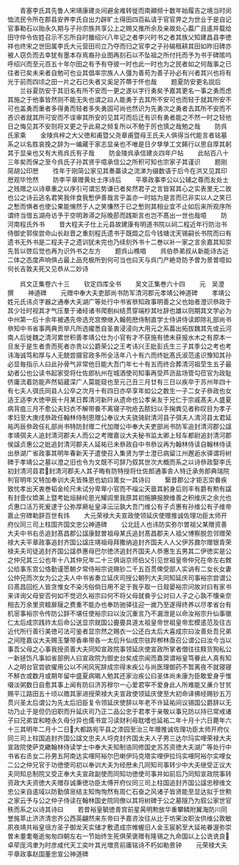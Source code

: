 <!-- { "loadSidebar": true } -->
　　青塞李氏其先鲁人宋靖康建炎间避金难转徙而南顚频十数年始履吉之境当时闵恤流民令所在郡县安养李氏自出力辟旷土得田四百畆请于官官畀之为世业于是自记官事勒石以贻永久期与子孙宗族共享公上之赐又推所余及亲故处心葢广且逺并载给田守倅令佐姓召示不忘所自时雒绍兴八年记之者李兴时书之者其族父知建昌县李徳祥也终宋之世田属李氏大元营田司立乃夺而归之官李之子孙输租耕其田如昨旧碑亦被人窃负而去幸犹有墨本存焉裔孙业图再刻石以不坠祖之所付托而予为书于碑隂呜呼绍兴而至元百五十年尔田之有予有夺彼一时也此一时也为之民者如之何哉事之已往者已矣未来者自勉可也业其倡率宗族人人彊为善苟为善子孙必有兴者其兴也将有光于前而四顷之田一片之石已失者又奚足芥蔕于怀也哉
　　题夏防安更名説后
　　兰谷夏防安于其旧名有所不安而一更之遂以字行勇矣予嘉其更名一事之勇而虑其施之于他事皆然则不能无失也谓之曰人能勇于去其所不安可也而轻于就其所安不可也盖勇而重者多得勇而轻者多失勇固可尚也然识为先勇次之勇者去其所不安而不吝识者就其所可安而不误审其所安的见其可而后迁有识有勇者能之不然一时之轻他日之悔见其不安则将又更之乎此易之频复所以不勉于厉也慎之哉勉之哉
　　防呉氏家乘
　　金陵呉梓之大父徳和甫暨父尧章甫暨母王氏夫人俱得当代能言者铭墓系之以名胜哀挽之辞为一编藏于家志显亲也不唯是日夕孳孳工文餙行以思自厚其躬其于显亲也又有大焉呉氏有子哉
　　防金陵呉承信建炎四年户帖
　　此帖百八十三年矣而保之至今呉氏子孙其贤乎噫承信公之所积可知也宗家子其谨识
　　题刚简胡公印厯
　　徃年于刚简公家见其奏藁读之流涕为缀数语于后今在洪又见其印厯观毕怆然
　　防李平章赠黄处士序诗后
　　平章政事李公以公辅之尊而友处士之贱赠之以诗章重之以序引可谓忘势谦已者矣然君子之言皆冩其心之实表里无二致也公之诗云逃名君笑我伴食我慙伊善哉言乎盖亦一时姑为是言而已非实以人之笑已之慙而惧者也使公果能愓然于人之笑慊然于已之慙则其相业宜不止如后来所观序所谓终当借五湖舟访予于空明渺漭之际晚莭而践斯言也岂不髙出一世也哉噫
　　防河南程氏外书
　　昔大程夫子仕上元县故建康有明道书院以祠二程近年行防治书侍御史郭俟尝命山长赵晋之重刻程氏遗书于既燬之后今钱塘沈天锡嗣长书院而曰有遗书无外书是二程夫子之遗训犹未完也乃续刻外书十二巻以补一家之言余嘉其知崇先哲以啓后觉也再为识外书之左方
　　题呉山樵唱
　　呉伯恭弟叔从新能诗古近二体之态度声响俱占最上品充极所到何可当也曰天与呉门产絶竒防予曽为景曽噫如何长吉敦夫死又见恭从二妙诗





　　呉文正集卷六十三
　　钦定四库全书
　　吴文正集巻六十四
　　元　吴澄　撰
　　神道碑
　　元赠中奉大夫吏部尚书防军清河郡元孝靖公神道碑
　　孝靖公姓元氏讳贞字器之通奉大夫湖广等处行中书省叅知政事明善之父也始者澄识叅政于其少壮时视其才气压羣于诸经诸书爬剔纠结贯穿端杪其吐辞也雄以则期其文学必为中州第一后十余年被遇先帝选充宫僚继入翰苑厯侍制直学士侍讲侍读即除礼部尚书叅知中书省事两典贡举凡所选擢悉自圣衷浸浸向大用元之系葢出拓拔魏其先或云河南人后徙魏之清河累世积善孝靖公仕为小官有才不获施有徳未获报水木之有原本一旦发于是生者贵而死者亦贵以公爵荣公之王考讳兴王妣彭氏生三子其季公之考也考讳海诚笃和厚与人无兢尝摄官政多所全活年八十有六而终妣髙氏淑范逺识豫知其孙必显毎指示人曰此孙骨气非常他日能大吾门年七十有五而终合葬清河祖茔生五子最幼者公也公读书起家受将仕佐郎杭州在城酒使司知事再受芦沥盐场管勾莅官为政耻侪庸流着防能声然韬蔵深广人莫能窥也至元己丑三月廿有三日以疾卒于苏州年四十有七夫人弭氏同县人公卒之次月十有四日亦卒享年如公之数生一子二女子叅政也女适王适李大徳甲辰十月某日葬清河新阡从遗命也公孝亲友于兄仁于宗戚髙夫人盛夏病背疽三月不愈公夫妇衣不解带飬不离寝子吮疮去脓妇以手掬粪见者称叹目为孝子孝妇至大庚戌叅政任翰林侍制恩赠公奉议大夫骁骑尉清河县子弭夫人清河县太君延祐丙辰叅政任礼部尚书特防封赠二代加赠公中奉大夫吏部尚书防军追封清河郡公諡孝靖弭夫人追封清河郡夫人而公之考赠嘉议大夫秘书监太卿上轻车都尉追封清河郡侯諡贞惠公之妣追封清河郡夫人延祐已未叅政自中书叅议再为翰林侍读自翰林侍读出叅湖广省政事其明年春新天子遣使召入集贤为学士澄已病留江州邂逅水驿谓将树碑于孝靖公之墓以澄之旧也令为文既不可辞乃叙其世次大概而系之以诗叅政娶李氏初封清河县君封清河郡夫人其子晦有防特授将仕佐郎通事舎人特迁承务郎典瑞院判官明年又特加奉训大夫皆殊恩也幼曰暠女一其诗曰
　　繄昔郡公才钜志崇飬疾致忧孝出天衷巻韬金纶尺未试分卑卑小官而不缁尘天啬其躬身后则丰有爵有勲有諡有封壸仪嫓美上暨考妣烜赫纶恩光耀闾里我原其初施腆报腴维善之积维庆之余允也贞惠口活万死爰逮于公弥厚厥祉皇泽沄沄孰大吾门维公有子贞惠有孙维公有子维帝嘉止穷碑勒辞百世有炜
　　大元荣禄大夫宣政使领延庆使赠推诚佐理功臣太师开府仪同三司上柱国齐国文忠公神道碑
　　公北廷人也讳防实弥尔曽祖父某赠资善大夫中书右丞追封髙昌郡公諡康懿曽祖母某氏追封髙昌郡夫人祖父博察脱忽邻赠荣禄大夫平章政事追封齐国公諡庄靖祖母拜撒纳追封齐国夫人人父伊苏鼐尔赠银青荣禄夫夫司徒追封齐国公諡恭惠母巴尔徳济追封齐国夫人恭惠生五男其二伊徳实是公之仲兄其三公也年十八其仲兄年二十三俱诣京师伯父引见世祖皇帝仲兄在帝左右敇公给事东宫公恪勤谨愿朝夕常侍裕宗说赐钞二千五百贯俾受部人实讷有二女长女妻公仲兄而次女为公之夫人中书省奏立延庆司授公朝列大夫同知延庆司事裕宗尝谓公曰髙昌回纥人皆贪惟女不染汚俗倘日用不足于我乎取一日觌晏裕宗问故对曰有家书来详询父母安否何如不觉迟久裕宗曰何不将父母就飬乎公对曰人子之心孰不懐亲奈相去万余里资粮扉屦之费重不能办也奉防驰驿往迎一嵗乃至遂得终养以尽孝省台有机宻事裕宗令传防公辞不堪任使裕宗曰以汝沉重言乃不漏泄是以命汝裕宗升仙事徽仁太后成宗践祚太后命公送显宗就国公亹亹具道太祖皇帝世祖皇帝宏模逺范及往古近代所行善行美徳可法可鉴者显宗然之赐衣一公还白太后大喜成宗曰汝善处吾兄弟之间陞嘉议大夫赐玉鞶带香串带各一太后升仙成宗驻跸栁林亟召公谓公曰汝今当以事吾父母之心事我授资善大夫同知宣政院事领延庆使宣政所掌者僧往往黩货狥私公一新拯饬凡事如省部例人曰宣政院为御史台矣成宗闻而嘉奨谓裕皇笃眷此人真有知人之明台官尝欲擢用公以不闲风宪辞成宗得末疾公与尚医理御药不暂离夜不就寝寝不觧衣或数月或期年留中盛夏病暍人勉其还家治疾公曰圣体尚未康为臣敢爱身乎惟啜淡粥数日自愈其事上闻有防曰济苏穆尔一心爱君寜不爱身此人所难能又亷介甘贫赐平江路田五十顷以赡其家进授荣禄大夫宣政使领延庆使至大初命译佛经赐钞五万贯兴圣太后谓公为先太后旧臣复令领延庆使辞以年老不许延祐间议锡国公爵辞以无功乃止于是但仍旧职而升延庆司乃正二品公忠于君孝于亲敬以事兄防以持已常戒诸子曰兄弟宜和睦永久毋分异也儒书宜习读财利毋耽嗜也延祐二年十月十六日薨年六十三其明年二月十二日大都路宛平县之漆园至治三年赠推诚佐理功臣太师开府仪同三司上柱国追封齐国公諡文忠夫人埒克封齐国太夫人子男三达尔玛实哩荣禄大夫宣政院使萨克繖翰林侍读学士中奉大夫知制诰同修国史苏苏资徳大夫湖广等处行中书省右丞女二孙男五阿南达实哩阿裕尔巴喇伊玛克塔实哩伊拉玛实哩阿裕尔实哩女二公之仲兄官于功徳使司初以奉训大夫为经厯未几同知司事转少中大夫继受正议大夫同知总制院又受正奉大夫宣政副使而同知功徳使司事并如前后乃同知宣政院事转资政大夫资徳大夫赠存诚秉徳功臣太傅开府仪同三司上柱国追封齐国公諡忠穆维文忠公来自逺域以防勤慎宻结主知恂恂然有周仁石奋之风诸子皆贤能至显达拟于世勲之家云予与公之仲子侍读在翰林国史院同僚以其将树碑于公之墓隧乃为叙公家世官秩而系之以诗其诗曰
　　若昔裕皇毓徳青宫前星昺明勲放华重攀鳞附翼海防川同誉旄萃止济济清忠齐公西英翩然来东帝曰予嘉咨汝往从比于坊宷汝职汝供维公敦敏夙夜靖共裕皇徂方圣子御龙天实储才敷遗成宗帷幄旧人金玉宸躬至大延祐眷渥弥崇曽未耋耄奄逝匆匆四朝左右一节始终生死俱荣褒赠有隆锡之九命国以上公诜诜良卓荦厐鸿聿为时彦咸代天工奕叶其光増贲前庸铭诗不朽如勒景钟
　　元荣禄大夫平章政事赵国董忠宣公神道碑
